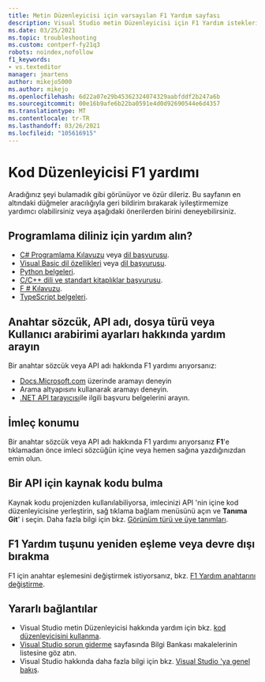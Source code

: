 ```yaml
---
title: Metin Düzenleyicisi için varsayılan F1 Yardım sayfası
description: Visual Studio metin Düzenleyicisi için F1 Yardım istekleri için varsayılan sayfa
ms.date: 03/25/2021
ms.topic: troubleshooting
ms.custom: contperf-fy21q3
robots: noindex,nofollow
f1_keywords:
- vs.texteditor
manager: jmartens
author: mikejo5000
ms.author: mikejo
ms.openlocfilehash: 6d22a07e29b45362324074329aabfddf2b247a6b
ms.sourcegitcommit: 00e16b9afe6b22ba0591e4d0d92690544e6d4357
ms.translationtype: MT
ms.contentlocale: tr-TR
ms.lasthandoff: 03/26/2021
ms.locfileid: "105616915"
---
```

# <a name="code-editor-f1-help"></a>Kod Düzenleyicisi F1 yardımı

Aradığınız şeyi bulamadık gibi görünüyor ve özür dileriz. Bu sayfanın en altındaki düğmeler aracılığıyla geri bildirim bırakarak iyileştirmemize yardımcı olabilirsiniz veya aşağıdaki önerilerden birini deneyebilirsiniz.

## <a name="get-help-for-your-programming-language"></a>Programlama diliniz için yardım alın?

- [C# Programlama Kılavuzu](/dotnet/csharp/programming-guide/) veya [dil başvurusu](/dotnet/csharp/language-reference/).
- [Visual Basic dil özellikleri](/dotnet/visual-basic/programming-guide/language-features/) veya [dil başvurusu](/dotnet/visual-basic/language-reference/).
- [Python belgeleri](https://docs.python.org/).
- [C/C++ dili ve standart kitaplıklar başvurusu](/cpp/cpp/c-cpp-language-and-standard-libraries).
- [F # Kılavuzu](/dotnet/fsharp/).
- [TypeScript belgeleri](https://www.typescriptlang.org/docs).

## <a name="search-for-help-on-keyword-api-name-file-type-or-ui-settings"></a>Anahtar sözcük, API adı, dosya türü veya Kullanıcı arabirimi ayarları hakkında yardım arayın

Bir anahtar sözcük veya API adı hakkında F1 yardımı arıyorsanız:

- [Docs.Microsoft.com](/) üzerinde aramayı deneyin
- Arama altyapısını kullanarak aramayı deneyin.
- [.NET API tarayıcısı](/dotnet/api/)ile ilgili başvuru belgelerini arayın.

## <a name="cursor-position"></a>İmleç konumu

Bir anahtar sözcük veya API adı hakkında F1 yardımı arıyorsanız **F1**'e tıklamadan önce imleci sözcüğün içine veya hemen sağına yazdığınızdan emin olun.

## <a name="find-the-source-code-for-an-api"></a>Bir API için kaynak kodu bulma

Kaynak kodu projenizden kullanılabiliyorsa, imlecinizi API 'nin içine kod düzenleyicisine yerleştirin, sağ tıklama bağlam menüsünü açın ve **Tanıma Git**' i seçin. Daha fazla bilgi için bkz. [Görünüm türü ve üye tanımları](../../ide/go-to-and-peek-definition.md).

## <a name="re-map-or-disable-the-f1-help-key"></a>F1 Yardım tuşunu yeniden eşleme veya devre dışı bırakma

F1 için anahtar eşlemesini değiştirmek istiyorsanız, bkz. [F1 Yardım anahtarını değiştirme](../not-in-toc/change-f1-help-key.md).

## <a name="useful-links"></a>Yararlı bağlantılar

- Visual Studio metin Düzenleyicisi hakkında yardım için bkz. [kod düzenleyicisini kullanma](../../ide/writing-code-in-the-code-and-text-editor.md).
- [Visual Studio sorun giderme](/troubleshoot/visualstudio/welcome-visual-studio/) sayfasında Bilgi Bankası makalelerinin listesine göz atın.
- Visual Studio hakkında daha fazla bilgi için bkz. [Visual Studio 'ya genel bakış](../../get-started/visual-studio-ide.md).